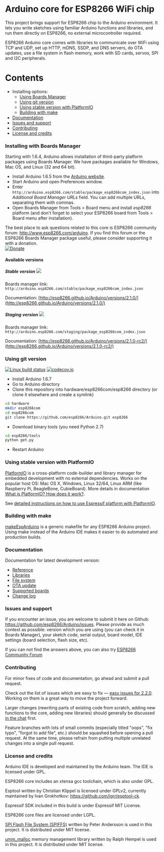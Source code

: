 Arduino core for ESP8266 WiFi chip
===========================================

This project brings support for ESP8266 chip to the Arduino environment. It lets you write sketches using familiar Arduino functions and libraries, and run them directly on ESP8266, no external microcontroller required.

ESP8266 Arduino core comes with libraries to communicate over WiFi using TCP and UDP, set up HTTP, mDNS, SSDP, and DNS servers, do OTA updates, use a file system in flash memory, work with SD cards, servos, SPI and I2C peripherals.

# Contents
- Installing options:
  - [Using Boards Manager](#installing-with-boards-manager)
  - [Using git version](#using-git-version)
  - [Using stable version with PlatformIO](#using-stable-version-with-platformio)
  - [Building with make](#building-with-make)
- [Documentation](#documentation)
- [Issues and support](#issues-and-support)
- [Contributing](#contributing)  
- [License and credits](#license-and-credits)   

### Installing with Boards Manager ###

Starting with 1.6.4, Arduino allows installation of third-party platform packages using Boards Manager. We have packages available for Windows, Mac OS, and Linux (32 and 64 bit).

- Install Arduino 1.6.5 from the [Arduino website](http://www.arduino.cc/en/main/software).
- Start Arduino and open Preferences window.
- Enter ```http://arduino.esp8266.com/stable/package_esp8266com_index.json``` into *Additional Board Manager URLs* field. You can add multiple URLs, separating them with commas.
- Open Boards Manager from Tools > Board menu and install *esp8266* platform (and don't forget to select your ESP8266 board from Tools > Board menu after installation).

The best place to ask questions related to this core is ESP8266 community forum: http://www.esp8266.com/arduino.
If you find this forum or the ESP8266 Boards Manager package useful, please consider supporting it with a donation. <br />
[![Donate](https://img.shields.io/badge/paypal-donate-yellow.svg)](https://www.paypal.com/webscr?cmd=_s-xclick&hosted_button_id=4M56YCWV6PX66)

#### Available versions

##### Stable version ![](http://arduino.esp8266.com/stable/badge.svg)
Boards manager link: `http://arduino.esp8266.com/stable/package_esp8266com_index.json`

Documentation: [http://esp8266.github.io/Arduino/versions/2.1.0/](http://esp8266.github.io/Arduino/versions/2.1.0/)

##### Staging version ![](http://arduino.esp8266.com/staging/badge.svg)
Boards manager link: `http://arduino.esp8266.com/staging/package_esp8266com_index.json`

Documentation: [http://esp8266.github.io/Arduino/versions/2.1.0-rc2/](http://esp8266.github.io/Arduino/versions/2.1.0-rc2/)

### Using git version 
[![Linux build status](https://travis-ci.org/esp8266/Arduino.svg)](https://travis-ci.org/esp8266/Arduino) [![codecov.io](https://codecov.io/github/esp8266/Arduino/coverage.svg?branch=master)](https://codecov.io/github/esp8266/Arduino?branch=master)

- Install Arduino 1.6.7
- Go to Arduino directory
- Clone this repository into hardware/esp8266com/esp8266 directory (or clone it elsewhere and create a symlink)
```bash
cd hardware
mkdir esp8266com
cd esp8266com
git clone https://github.com/esp8266/Arduino.git esp8266
```
- Download binary tools (you need Python 2.7)
```bash
cd esp8266/tools
python get.py
```
- Restart Arduino

### Using stable version with PlatformIO

[PlatformIO](http://platformio.org) is a cross-platform code-builder and library manager for embedded development with no external dependencies. Works on the popular host OS: Mac OS X, Windows, Linux 32/64, Linux ARM (like Raspberry Pi, BeagleBone, CubieBoard). More details in documentation [What is PlatformIO? How does it work?](http://docs.platformio.org/en/latest/faq.html#general).

See [detailed instructions on how to use Espressif platform with PlatformIO](doc/platformio.md).

### Building with make

[makeEspArduino](https://github.com/plerup/makeEspArduino) is a generic makefile for any ESP8266 Arduino project.
Using make instead of the Arduino IDE makes it easier to do automated and production builds.


### Documentation

Documentation for latest development version:

- [Reference](doc/reference.md)
- [Libraries](doc/libraries.md)
- [File system](doc/filesystem.md)
- [OTA update](doc/ota_updates/ota_updates.md)
- [Supported boards](doc/boards.md)
- [Change log](doc/changes.md)

### Issues and support ###

If you encounter an issue, you are welcome to submit it here on Github: https://github.com/esp8266/Arduino/issues.
Please provide as much context as possible: version which you are using (you can check it in Boards Manager), your sketch code, serial output, board model, IDE settings (board selection, flash size, etc).

If you can not find the answers above, you can also try [ESP8266 Community Forum](http://www.esp8266.com/arduino)

### Contributing

For minor fixes of code and documentation, go ahead and submit a pull request.

Check out the list of issues which are easy to fix — [easy issues for 2.2.0](https://github.com/esp8266/Arduino/issues?q=is%3Aopen+is%3Aissue+milestone%3A2.2.0+label%3A%22level%3A+easy%22). Working on them is a great way to move the project forward.

Larger changes (rewriting parts of existing code from scratch, adding new functions to the core, adding new libraries) should generally be discussed [in the chat](https://gitter.im/esp8266/Arduino) first.

Feature branches with lots of small commits (especially titled "oops", "fix typo", "forgot to add file", etc.) should be squashed before opening a pull request. At the same time, please refrain from putting multiple unrelated changes into a single pull request.

### License and credits ###

Arduino IDE is developed and maintained by the Arduino team. The IDE is licensed under GPL.

ESP8266 core includes an xtensa gcc toolchain, which is also under GPL.

Esptool written by Christian Klippel is licensed under GPLv2, currently maintained by Ivan Grokhotkov: https://github.com/igrr/esptool-ck.

Espressif SDK included in this build is under Espressif MIT License.

ESP8266 core files are licensed under LGPL.

[SPI Flash File System (SPIFFS)](https://github.com/pellepl/spiffs) written by Peter Andersson is used in this project. It is distributed under MIT license.

[umm_malloc](https://github.com/rhempel/umm_malloc) memory management library written by Ralph Hempel is used in this project. It is distributed under MIT license.
